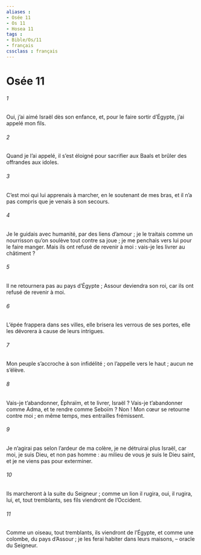 ```yaml
---
aliases : 
- Osée 11
- Os 11
- Hosea 11
tags : 
- Bible/Os/11
- français
cssclass : français
---
```


# Osée 11

###### 1
Oui, j’ai aimé Israël dès son enfance,
et, pour le faire sortir d’Égypte, j’ai appelé mon fils.
###### 2
Quand je l’ai appelé,
il s’est éloigné pour sacrifier aux Baals
et brûler des offrandes aux idoles.
###### 3
C’est moi qui lui apprenais à marcher,
en le soutenant de mes bras,
et il n’a pas compris que je venais à son secours.
###### 4
Je le guidais avec humanité,
par des liens d’amour ;
je le traitais comme un nourrisson
qu’on soulève tout contre sa joue ;
je me penchais vers lui pour le faire manger.
Mais ils ont refusé de revenir à moi :
vais-je les livrer au châtiment ?
###### 5
Il ne retournera pas au pays d’Égypte ;
Assour deviendra son roi,
car ils ont refusé de revenir à moi.
###### 6
L’épée frappera dans ses villes,
elle brisera les verrous de ses portes,
elle les dévorera à cause de leurs intrigues.
###### 7
Mon peuple s’accroche à son infidélité ;
on l’appelle vers le haut ;
aucun ne s’élève.
###### 8
Vais-je t’abandonner, Éphraïm,
et te livrer, Israël ?
Vais-je t’abandonner comme Adma,
et te rendre comme Seboïm ?
Non ! Mon cœur se retourne contre moi ;
en même temps, mes entrailles frémissent.
###### 9
Je n’agirai pas selon l’ardeur de ma colère,
je ne détruirai plus Israël,
car moi, je suis Dieu, et non pas homme :
au milieu de vous je suis le Dieu saint,
et je ne viens pas pour exterminer.
###### 10
Ils marcheront à la suite du Seigneur ;
comme un lion il rugira,
oui, il rugira, lui,
et, tout tremblants, ses fils viendront de l’Occident.
###### 11
Comme un oiseau, tout tremblants, ils viendront de l’Égypte,
et comme une colombe, du pays d’Assour ;
je les ferai habiter dans leurs maisons,
– oracle du Seigneur.
